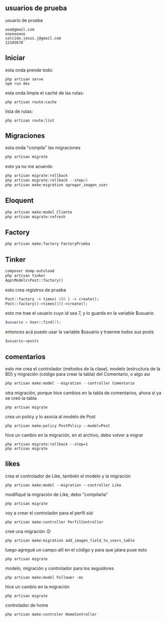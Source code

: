 
## usuarios de prueba

usuario de prueba
```
ooo@gmail.com
ooooooooo
salcido.jesus.j@gmail.com
12345678
```

## Iniciar
esta onda prende todo:
```
php artisan serve
npm run dev
```


esta onda limpia el caché de las rutas:
```
php artisan route:cache
```


lista de rutas:
```
php artisan route:list
```



## Migraciones
esta onda "compila" las migraciones
```php
php artisan migrate
```

esto ya no me acuerdo
```php
php artisan migrate:rollback
php artisan migrate:rollback --step=5
php artisan make:migration agregar_imagen_user
```

## Eloquent
```php
php artisan make:model Cliente
php artisan migrate:refresh
```

## Factory
```php
php artisan make:factory FactoryPrueba
```

## Tinker
```php
composer dump-autoload
php artisan tinker
App\Models\Post::factory()
```

esto crea registros de prueba
```php
Post::factory -> times( 200 ) -> create();
Post::factory()->times(15)->create();
```

esto me trae el usuario cuyo id sea 7, y lo guarda en la variable $usuario
```php
$usuario = User::find(7);
```

entonces acá puedo usar la variable $usuario y traerme todos sus posts
```php
$usuario->posts
```

## comentarios

esto me crea el controlador (métodos de la clase), modelo (estructura de la BD) y migración (código para crear la tabla) del Comentario, o algo así
```php
php artisan make:model --migration --controller Comentario
```

otra migración, porque hice cambios en la tabla de comentarios, ahora si ya se creó la tabla
```
php artisan migrate
```

crea un policy y lo asocia al modelo de Post
```
php artisan make:policy PostPolicy --model=Post
```

hice un cambio en la migración, en el archivo, debo volver a migrar
```
php artisan migrate:rollback --step=1
php artisan migrate
```

## likes

crea el controlador de Like, también el modelo y la migración
```
php artisan make:model --migration --controller Like
```

modifiqué la migración de Like, debo "compilarla"
```
php artisan migrate
```

voy a crear el controlador para el perfil sisi
```
php artisan make:controller PerfilController
```


creé una migración :D
```
php artisan make:migration add_imagen_field_to_users_table
```

luego agregué un campo allí en el código y para que jalara puse esto
```
php artisan migrate
```

modelo, migración y controlador para los seguidores
```
php artisan make:model Follower -mc
```

hice un cambio en la migración
```
php artisan migrate
```

controlador de home
```
php artisan make:controler HomeController
```
